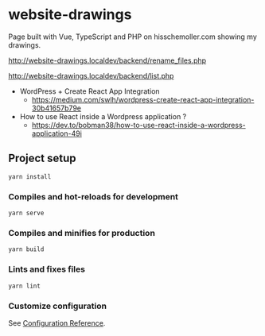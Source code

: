 # website-drawings

Page built with Vue, TypeScript and PHP on hisschemoller.com showing my drawings.

http://website-drawings.localdev/backend/rename_files.php

http://website-drawings.localdev/backend/list.php

- WordPress + Create React App Integration
  - https://medium.com/swlh/wordpress-create-react-app-integration-30b41657b79e
- How to use React inside a Wordpress application ?
  - https://dev.to/bobman38/how-to-use-react-inside-a-wordpress-application-49i


## Project setup
```
yarn install
```

### Compiles and hot-reloads for development
```
yarn serve
```

### Compiles and minifies for production
```
yarn build
```

### Lints and fixes files
```
yarn lint
```

### Customize configuration
See [Configuration Reference](https://cli.vuejs.org/config/).

